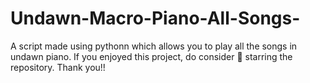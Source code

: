 # Undawn-Macro-Piano-All-Songs-

A script made using pythonn which allows you to play all the songs in undawn piano.
 If you enjoyed this project, do consider 🌟 starring the repository.
                      Thank you!!

                      
